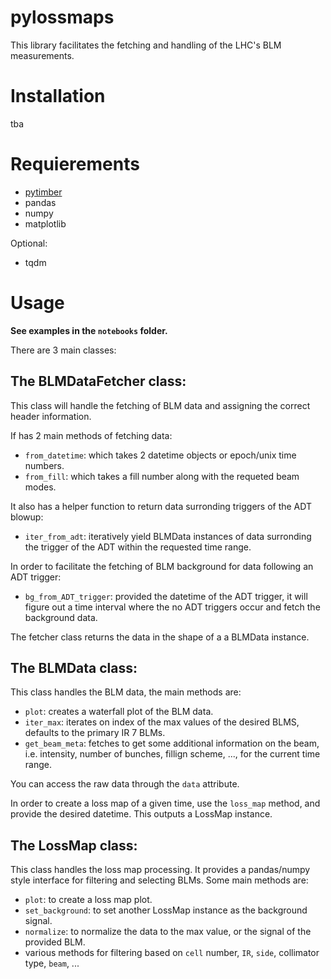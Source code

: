 # pylossmaps

This library facilitates the fetching and handling of the LHC's BLM measurements.

# Installation

tba

# Requierements

* [pytimber](https://www.github.com/rdemaria/pytimber)
* pandas
* numpy
* matplotlib

Optional:
* tqdm

# Usage

**See examples in the `notebooks` folder.**

There are 3 main classes:

## The BLMDataFetcher class:

This class will handle the fetching of BLM data and assigning the correct header information.

If has 2 main methods of fetching data:

* `from_datetime`: which takes 2 datetime objects or epoch/unix time numbers.
* `from_fill`: which takes a fill number along with the requeted beam modes.

It also has a helper function to return data surronding triggers of the ADT blowup:

* `iter_from_adt`: iteratively yield BLMData instances of data surronding the trigger of the ADT within the requested time range.

In order to facilitate the fetching of BLM background for data following an ADT trigger:

* `bg_from_ADT_trigger`: provided the datetime of the ADT trigger, it will figure out a time interval where the no ADT triggers occur and fetch the background data.

The fetcher class returns the data in the shape of a a BLMData instance.

## The BLMData class:

This class handles the BLM data, the main methods are:

* `plot`: creates a waterfall plot of the BLM data.
* `iter_max`: iterates on index of the max values of the desired BLMS, defaults to the primary IR 7 BLMs.
* `get_beam_meta`: fetches to get some additional information on the beam, i.e. intensity, number of bunches, fillign scheme, ..., for the current time range.

You can access the raw data through the `data` attribute.

In order to create a loss map of a given time, use the `loss_map` method, and provide the desired datetime. This outputs a LossMap instance.

## The LossMap class:

 This class handles the loss map processing. It provides a pandas/numpy style interface for filtering and selecting BLMs.
 Some main methods are:

* `plot`: to create a loss map plot.
* `set_background`: to set another LossMap instance as the background signal.
* `normalize`: to normalize the data to the max value, or the signal of the provided BLM.
* various methods for filtering based on `cell` number, `IR`, `side`, collimator type, `beam`, ...
